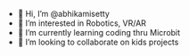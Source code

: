 - 👋 Hi, I’m @abhikamisetty
- 👀 I’m interested in Robotics, VR/AR
- 🌱 I’m currently learning coding thru Microbit
- 💞️ I’m looking to collaborate on kids projects

<!---
abhikamisetty/abhikamisetty is a ✨ special ✨ repository because its `README.md` (this file) appears on your GitHub profile.
You can click the Preview link to take a look at your changes.
--->
